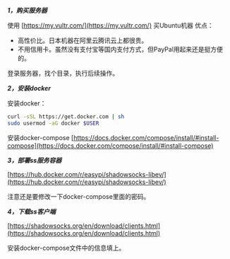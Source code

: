 ***1，购买服务器***

使用 [https://my.vultr.com/](https://my.vultr.com/) 买Ubuntu机器 优点：

- 高性价比。日本机器在阿里云腾讯云上都很贵。
- 不用信用卡。虽然没有支付宝等国内支付方式，但PayPal用起来还是挺方便的。

登录服务器，找个目录，执行后续操作。

***2，安装docker***

安装docker：

```sh
curl -sSL https://get.docker.com | sh
sudo usermod -aG docker $USER
```

安装docker-compose [https://docs.docker.com/compose/install/#install-compose](https://docs.docker.com/compose/install/#install-compose)

***3，部署ss服务容器***

[https://hub.docker.com/r/easypi/shadowsocks-libev/](https://hub.docker.com/r/easypi/shadowsocks-libev/)

注意还是要修改一下docker-compose里面的密码。

***4，下载ss客户端***

[https://shadowsocks.org/en/download/clients.html](https://shadowsocks.org/en/download/clients.html)

安装docker-compose文件中的信息填上。
